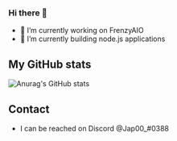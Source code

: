 ### Hi there 👋

- 🔭 I’m currently working on FrenzyAIO
- 🌱 I’m currently building node.js applications 

## My GitHub stats

![Anurag's GitHub stats](https://github-readme-stats.vercel.app/api?username=jpall12&count_private=true)

## Contact

- I can be reached on Discord @Jap00_#0388
